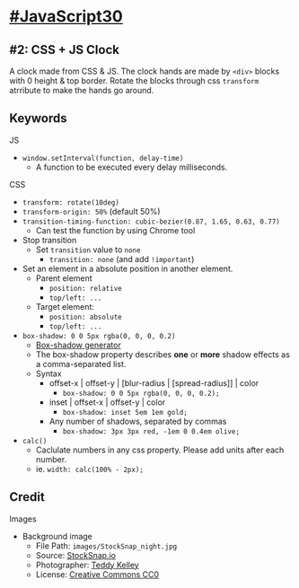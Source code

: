 # [#JavaScript30](https://javascript30.com) #

## #2: CSS + JS Clock ##
A clock made from CSS & JS. The clock hands are made by `<div>` blocks with 0 height & top border. Rotate the blocks through css `transform` atrribute to make the hands go around. 


## Keywords ##

JS

- `window.setInterval(function, delay-time)`
	- A function to be executed every delay milliseconds.

CSS

- `transform: rotate(10deg)`
- `transform-origin: 50%` (default 50%)
- `transition-timing-function: cubic-bezier(0.87, 1.65, 0.63, 0.77)`
	- Can test the function by using Chrome tool 
- Stop transition
	- Set `transition` value to `none`
		- `transition: none` (and add `!important`)
- Set an element in a absolute position in another element.
	- Parent element
		- `position: relative`
		- `top/left: ...`
	- Target element: 
		- `position: absolute`
		- `top/left: ...`
- `box-shadow: 0 0 5px rgba(0, 0, 0, 0.2)` &nbsp; 
	- [Box-shadow generator](https://developer.mozilla.org/en-US/docs/Web/CSS/CSS_Box_Model/Box-shadow_generator)
	- The box-shadow property describes **one** or **more** shadow effects as a comma-separated list.
	- Syntax
		- offset-x | offset-y | [blur-radius | [spread-radius]] | color
			- `box-shadow: 0 0 5px rgba(0, 0, 0, 0.2);`
		- inset | offset-x | offset-y | color
			- `box-shadow: inset 5em 1em gold;`
		- Any number of shadows, separated by commas
			- `box-shadow: 3px 3px red, -1em 0 0.4em olive;`
- `calc()`
	- Caclulate numbers in any css property. Please add units after each number.
	- ie. `width: calc(100% - 2px);`

## Credit ##

Images

- Background image
	- File Path: `images/StockSnap_night.jpg`
	- Source: [StockSnap.io](https://stocksnap.io/photo/NH2WNTX9RV)
	- Photographer: [Teddy Kelley](https://stocksnap.io/author/22413)
	- License: [Creative Commons CC0](https://stocksnap.io/license)



